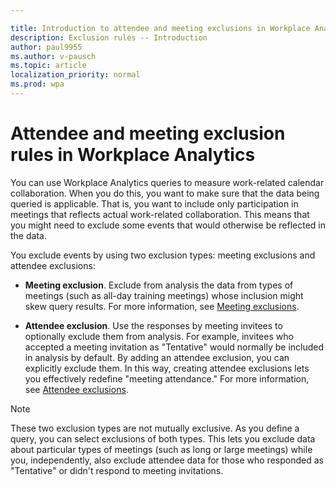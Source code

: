 ```yaml
---

title: Introduction to attendee and meeting exclusions in Workplace Analytics 
description: Exclusion rules -- Introduction   
author: paul9955
ms.author: v-pausch
ms.topic: article
localization_priority: normal 
ms.prod: wpa
---
```


# Attendee and meeting exclusion rules in Workplace Analytics

You can use Workplace Analytics queries to measure work-related calendar collaboration. When you do this, you want to make sure that the data being queried is applicable. That is, you want to include only participation in meetings that reflects actual work-related collaboration. This means that you might need to exclude some events that would otherwise be reflected in the data. 

You exclude events by using two exclusion types: meeting exclusions and attendee exclusions: 

 * **Meeting exclusion**. Exclude from analysis the data from types of meetings (such as all-day training meetings) whose inclusion might skew query results. For more information, see [Meeting exclusions](meeting-exclusions-intro.md). 

 * **Attendee exclusion**. Use the responses by meeting invitees to optionally exclude them from analysis. For example, invitees who accepted a meeting invitation as "Tentative" would normally be included in analysis by default. By adding an attendee exclusion, you can explicitly exclude them. In this way, creating attendee exclusions lets you effectively redefine "meeting attendance." For more information, see [Attendee exclusions](attendee-exclusion-rules.md). 
 
 <!-- Deleting because this is unclear:
    If you add no attendee exclusions, meeting attendance means any of the following: that a person accepted the meeting invitation, did not respond to it, or accepted it as "Tentative." But by creating an attendee exclusion, you can change that definition to also include either or both of the invitee actions "Tentative" and "no response."  
    -->

> [!Note]
> These two exclusion types are not mutually exclusive. As you define a query, you can select exclusions of both types. This lets you exclude data about particular types of meetings (such as long or large meetings) while you, independently, also exclude attendee data for those who responded as "Tentative" or didn't respond to meeting invitations.  